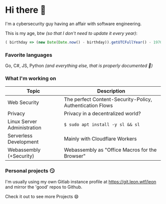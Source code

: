 # Hi there 👋

I'm a cybersecurity guy having an affair with software engineering.

This is my age, btw _(so that I don't need to update it every year)_:
```javascript
( birthday => (new Date(Date.now() - birthday)).getUTCFullYear() - 1970 )( new Date("1999", "02", "13") )
```


### Favorite languages

Go, C#, JS, Python _(and everything else, that is properly documented 💙)_


### What I'm working on

| Topic                           | Description                                                | 
|---------------------------------|------------------------------------------------------------|
| Web Security                    | The perfect Content-Security-Policy, Authentication Flows  |
| Privacy                         | Privacy in a decentralized world?                          |
| Linux Server Administration     | `$ sudo apt install -y sl && sl`                           |
| Serverless Development          | Mainly with Cloudflare Workers                             |
| Webassembly (+Security)         | Webassembly as "Office Macros for the Browser"             |


### Personal projects 😏

I'm usually using my own Gitlab instance profile at https://git.leon.wtf/leon and mirror the 'good' repos to Github.

Check it out to see more Projects 😄

